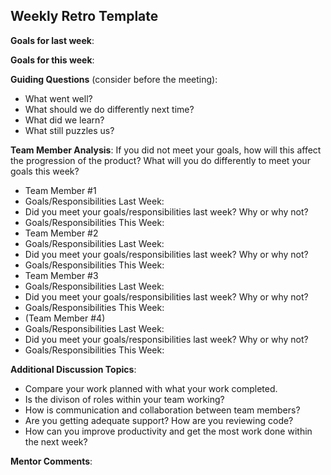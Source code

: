 ## Weekly Retro Template  

**Goals for last week**:

**Goals for this week**:

**Guiding Questions** (consider before the meeting):

*  What went well?
*  What should we do differently next time?
*  What did we learn?
*  What still puzzles us?

**Team Member Analysis**:
If you did not meet your goals, how will this affect the progression of the product? What will you do differently to meet your goals this week?

*  Team Member #1
* Goals/Responsibilities Last Week:
* Did you meet your goals/responsibilities last week? Why or why not?
* Goals/Responsibilities This Week:
*  Team Member #2    
* Goals/Responsibilities Last Week:
* Did you meet your goals/responsibilities last week? Why or why not?
* Goals/Responsibilities This Week:
*  Team Member #3
* Goals/Responsibilities Last Week:
* Did you meet your goals/responsibilities last week? Why or why not?
* Goals/Responsibilities This Week:
*  (Team Member #4)
* Goals/Responsibilities Last Week:
* Did you meet your goals/responsibilities last week? Why or why not?
* Goals/Responsibilities This Week:

**Additional Discussion Topics**:

*  Compare your work planned with what your work completed. 
*  Is the divison of roles within your team working?
*  How is communication and collaboration between team members?
*  Are you getting adequate support? How are you reviewing code?
*  How can you improve productivity and get the most work done within the next week?

**Mentor Comments**: